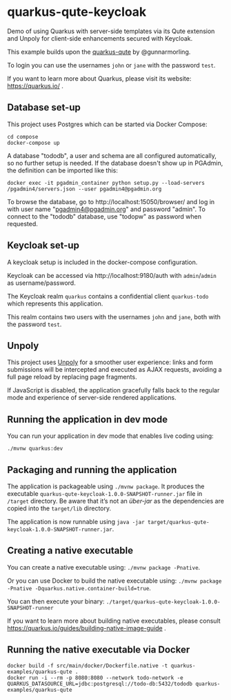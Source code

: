 # quarkus-qute-keycloak

Demo of using Quarkus with server-side templates via its Qute extension and Unpoly for client-side enhancements secured with Keycloak.

This example builds upon the [quarkus-qute](https://github.com/gunnarmorling/quarkus-qute) by @gunnarmorling.

To login you can use the usernames `john` or `jane` with the password `test`.  

If you want to learn more about Quarkus, please visit its website: https://quarkus.io/ .

## Database set-up

This project uses Postgres which can be started via Docker Compose:

```shell
cd compose
docker-compose up
```

A database "tododb", a user and schema are all configured automatically, so no further setup is needed.
If the database doesn't show up in PGAdmin,
the definition can be imported like this:

```shell
docker exec -it pgadmin_container python setup.py --load-servers /pgadmin4/servers.json --user pgadmin4@pgadmin.org
```

To browse the database, go to http://localhost:15050/browser/ and log in with user name "pgadmin4@pgadmin.org" and password "admin".
To connect to the "tododb" database, use "todopw" as password when requested.

## Keycloak set-up

A keycloak setup is included in the docker-compose configuration.

Keycloak can be accessed via http://localhost:9180/auth with `admin`/`admin` as username/password.

The Keycloak realm `quarkus` contains a confidential client `quarkus-todo` which represents this application.

This realm contains two users with the usernames `john` and `jane`, both with the password `test`.

## Unpoly

This project uses [Unpoly](https://unpoly.com/) for a smoother user experience:
links and form submissions will be intercepted and executed as AJAX requests,
avoiding a full page reload by replacing page fragments.

If JavaScript is disabled, the application gracefully falls back to the regular mode and experience of server-side rendered applications.

## Running the application in dev mode

You can run your application in dev mode that enables live coding using:
```
./mvnw quarkus:dev
```

## Packaging and running the application

The application is packageable using `./mvnw package`.
It produces the executable `quarkus-qute-keycloak-1.0.0-SNAPSHOT-runner.jar` file in `/target` directory.
Be aware that it’s not an _über-jar_ as the dependencies are copied into the `target/lib` directory.

The application is now runnable using `java -jar target/quarkus-qute-keycloak-1.0.0-SNAPSHOT-runner.jar`.

## Creating a native executable

You can create a native executable using: `./mvnw package -Pnative`.

Or you can use Docker to build the native executable using: `./mvnw package -Pnative -Dquarkus.native.container-build=true`.

You can then execute your binary: `./target/quarkus-qute-keycloak-1.0.0-SNAPSHOT-runner`

If you want to learn more about building native executables, please consult https://quarkus.io/guides/building-native-image-guide .

## Running the native executable via Docker

```
docker build -f src/main/docker/Dockerfile.native -t quarkus-examples/quarkus-qute .
docker run -i --rm -p 8080:8080 --network todo-network -e QUARKUS_DATASOURCE_URL=jdbc:postgresql://todo-db:5432/tododb quarkus-examples/quarkus-qute
```
